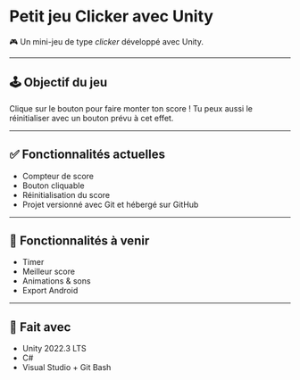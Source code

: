 # Petit jeu Clicker avec Unity

🎮 Un mini-jeu de type *clicker* développé avec Unity.

---

## 🕹️ Objectif du jeu
Clique sur le bouton pour faire monter ton score !
Tu peux aussi le réinitialiser avec un bouton prévu à cet effet.

---

## ✅ Fonctionnalités actuelles
- Compteur de score
- Bouton cliquable
- Réinitialisation du score
- Projet versionné avec Git et hébergé sur GitHub

---

## 🚧 Fonctionnalités à venir
- Timer
- Meilleur score
- Animations & sons
- Export Android

---

## 🧰 Fait avec
- Unity 2022.3 LTS
- C#
- Visual Studio + Git Bash

